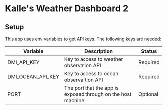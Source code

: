 # Kalle's Weather Dashboard 2

## Setup

This app uses env variables to get API keys. The following keys are needed:

| **Variable**      | **Description**                                              | **Status** |
| ----------------- | ------------------------------------------------------------ | ---------- |
| DMI_API_KEY       | Key to access to weather observation API                     | Required   |
| DMI_OCEAN_API_KEY | Key to access to ocean observartion API                      | Required   |
| PORT              | The port that the app is exposed through on the host machine | Optional   |
